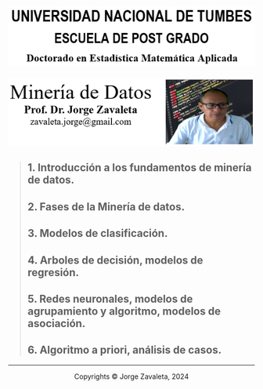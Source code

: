 ![](images/untumbes.png)
---
![](images/bio-zava.png)

> ## 1. Introducción a los fundamentos de minería de datos.
> ## 2. Fases de la Minería de datos.
> ## 3. Modelos de clasificación.
> ## 4. Arboles de decisión, modelos de regresión.
> ## 5. Redes neuronales, modelos de agrupamiento y algoritmo, modelos de asociación.
> ## 6. Algoritmo a priori, análisis de casos.

---
 <center> Copyrights &copy; Jorge Zavaleta, 2024 </center>
